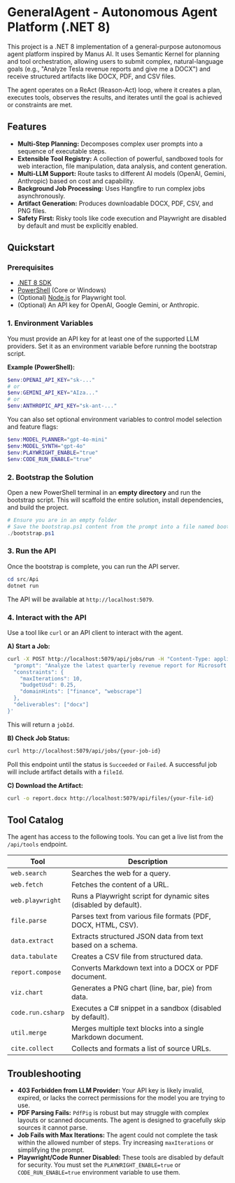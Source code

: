 # GeneralAgent - Autonomous Agent Platform (.NET 8)

This project is a .NET 8 implementation of a general-purpose autonomous agent platform inspired by Manus AI. It uses Semantic Kernel for planning and tool orchestration, allowing users to submit complex, natural-language goals (e.g., "Analyze Tesla revenue reports and give me a DOCX") and receive structured artifacts like DOCX, PDF, and CSV files.

The agent operates on a ReAct (Reason-Act) loop, where it creates a plan, executes tools, observes the results, and iterates until the goal is achieved or constraints are met.

## Features

- **Multi-Step Planning:** Decomposes complex user prompts into a sequence of executable steps.
- **Extensible Tool Registry:** A collection of powerful, sandboxed tools for web interaction, file manipulation, data analysis, and content generation.
- **Multi-LLM Support:** Route tasks to different AI models (OpenAI, Gemini, Anthropic) based on cost and capability.
- **Background Job Processing:** Uses Hangfire to run complex jobs asynchronously.
- **Artifact Generation:** Produces downloadable DOCX, PDF, CSV, and PNG files.
- **Safety First:** Risky tools like code execution and Playwright are disabled by default and must be explicitly enabled.

## Quickstart

### Prerequisites

- [.NET 8 SDK](https://dotnet.microsoft.com/download/dotnet/8.0)
- [PowerShell](https://docs.microsoft.com/en-us/powershell/scripting/install/installing-powershell) (Core or Windows)
- (Optional) [Node.js](https://nodejs.org/) for Playwright tool.
- (Optional) An API key for OpenAI, Google Gemini, or Anthropic.

### 1. Environment Variables

You must provide an API key for at least one of the supported LLM providers. Set it as an environment variable before running the bootstrap script.

**Example (PowerShell):**
```powershell
$env:OPENAI_API_KEY="sk-..."
# or
$env:GEMINI_API_KEY="AIza..."
# or
$env:ANTHROPIC_API_KEY="sk-ant-..."
```

You can also set optional environment variables to control model selection and feature flags:
```powershell
$env:MODEL_PLANNER="gpt-4o-mini"
$env:MODEL_SYNTH="gpt-4o"
$env:PLAYWRIGHT_ENABLE="true"
$env:CODE_RUN_ENABLE="true"
```

### 2. Bootstrap the Solution

Open a new PowerShell terminal in an **empty directory** and run the bootstrap script. This will scaffold the entire solution, install dependencies, and build the project.

```powershell
# Ensure you are in an empty folder
# Save the bootstrap.ps1 content from the prompt into a file named bootstrap.ps1
./bootstrap.ps1
```

### 3. Run the API

Once the bootstrap is complete, you can run the API server.

```powershell
cd src/Api
dotnet run
```
The API will be available at `http://localhost:5079`.

### 4. Interact with the API

Use a tool like `curl` or an API client to interact with the agent.

**A) Start a Job:**

```bash
curl -X POST http://localhost:5079/api/jobs/run -H "Content-Type: application/json" -d '{
  "prompt": "Analyze the latest quarterly revenue report for Microsoft (MSFT) and generate a 1-page DOCX summary with a revenue chart.",
  "constraints": {
    "maxIterations": 10,
    "budgetUsd": 0.25,
    "domainHints": ["finance", "webscrape"]
  },
  "deliverables": ["docx"]
}'
```
This will return a `jobId`.

**B) Check Job Status:**

```bash
curl http://localhost:5079/api/jobs/{your-job-id}
```
Poll this endpoint until the status is `Succeeded` or `Failed`. A successful job will include artifact details with a `fileId`.

**C) Download the Artifact:**

```bash
curl -o report.docx http://localhost:5079/api/files/{your-file-id}
```

## Tool Catalog

The agent has access to the following tools. You can get a live list from the `/api/tools` endpoint.

| Tool                  | Description                                                                 |
| --------------------- | --------------------------------------------------------------------------- |
| `web.search`          | Searches the web for a query.                                               |
| `web.fetch`           | Fetches the content of a URL.                                               |
| `web.playwright`      | Runs a Playwright script for dynamic sites (disabled by default).           |
| `file.parse`          | Parses text from various file formats (PDF, DOCX, HTML, CSV).               |
| `data.extract`        | Extracts structured JSON data from text based on a schema.                  |
| `data.tabulate`       | Creates a CSV file from structured data.                                    |
| `report.compose`      | Converts Markdown text into a DOCX or PDF document.                         |
| `viz.chart`           | Generates a PNG chart (line, bar, pie) from data.                           |
| `code.run.csharp`     | Executes a C# snippet in a sandbox (disabled by default).                   |
| `util.merge`          | Merges multiple text blocks into a single Markdown document.                |
| `cite.collect`        | Collects and formats a list of source URLs.                                 |

## Troubleshooting

- **403 Forbidden from LLM Provider:** Your API key is likely invalid, expired, or lacks the correct permissions for the model you are trying to use.
- **PDF Parsing Fails:** `PdfPig` is robust but may struggle with complex layouts or scanned documents. The agent is designed to gracefully skip sources it cannot parse.
- **Job Fails with Max Iterations:** The agent could not complete the task within the allowed number of steps. Try increasing `maxIterations` or simplifying the prompt.
- **Playwright/Code Runner Disabled:** These tools are disabled by default for security. You must set the `PLAYWRIGHT_ENABLE=true` or `CODE_RUN_ENABLE=true` environment variable to use them.